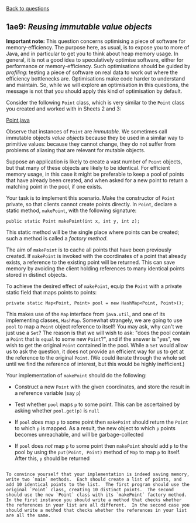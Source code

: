 [Back to questions](../README.md)

## 1ae9: *Reusing immutable value objects*

**Important note:** This question concerns optimising a piece of software for memory-efficiency.  The purpose here, as usual, is to expose you to more of Java, and in particular to get you to think about heap memory usage.  In general, it is not a good idea to speculatively optimise software, either for performance or memory-efficiency.  Such optimisations should be guided by *profiling*: testing a piece of software on real data to work out where the efficiency bottlenecks are.  Optimisations make code harder to understand and maintain.  So, while we will explore an optimisation in this questions, the message is not that you should apply this kind of optimisation by default.

Consider the following `Point` class, which is very similar to the `Point`
class you created and worked with in Sheets 2 and 3:

[Point.java](../solutions/code/tutorialquestions/question1ae9/original/Point.java)

Observe that instances of `Point` are *immutable*.  We sometimes call immutable objects *value objects* because they be used in a similar way
to primitive values: because they cannot change, they do not suffer from problems of aliasing that are relevant for mutable objects.

Suppose an application is likely to create a vast number of `Point` objects, but that many of these objects are likely to
be identical.  For efficient memory usage, in this case it might be preferable to keep a pool of points that have already been
created, and when asked for a new point to return a matching point in the pool, if one exists.

Your task is to implement this scenario.  Make the constructor of `Point` private, so that clients cannot create points directly.
In `Point`, declare a static method, `makePoint`, with the following signature:

```
public static Point makePoint(int x, int y, int z);
```

This static method will be the single place where points can be created; such a method is called a *factory method*.

The aim of `makePoint` is to cache all points that have been previously created.  If `makePoint` is invoked
with the coordinates of a point that already exists, a reference to the existing point will be returned.  This can save memory
by avoiding the client holding references to many identical points stored in distinct objects.

To achieve the desired effect of `makePoint`, equip the `Point` with a private static field that maps points to
points:

```
private static Map<Point, Point> pool = new HashMap<Point, Point>();
```

This makes use of the `Map` interface from `java.util`, and one of its implementing classes, `HashMap`.
Somewhat strangely, we are going to use `pool` to map a `Point` object reference to itself!  You may ask, why
can't we just use a `Set`?  The reason is that we will wish to ask: "does the pool contain a `Point` that
is `equal` to some new `Point`?", and if the answer is "yes", we wish to get the original `Point` contained in the pool.  While a `Set` would allow us to ask the question, it does not provide an efficient way for us to get at the reference to the original `Point`.  (We could iterate through the whole set until we find the reference of interest, but this would be highly inefficient.)

Your implementation of `makePoint` should do the following:



* Construct a new `Point` with the given coordinates, and store the result in a reference variable (say `p`)

* Test whether `pool` maps `p` to some point.  This can be ascertained by asking whether `pool.get(p)` is `null`

* If `pool` *does* map `p` to some point then `makePoint` should return the `Point` to which `p` is mapped.  As a result, the new object to which `p` points becomes unreachable, and will be garbage-collected

* If `pool` does *not* map `p` to some point then `makePoint` should add `p` to the pool by using the `put(Point, Point)` method of `Map` to map `p` to itself.  After this, `p` should be returned

```

To convince yourself that your implementation is indeed saving memory, write two `main` methods.  Each should create a list of points, and add 10 identical points to the list.  The first program should use the original `Point` class, creating 10 distinct points.  The second should use the new `Point` class with its `makePoint` factory method.  In the first instance you should write a method that checks whether the references in your list are all different.  In the second case you should write a method that checks whether the references in your list are all the same.



